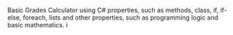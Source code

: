 Basic Grades Calculator using C# properties, such as methods, class, if, if-else, foreach, lists and other properties, such as programming logic and basic mathematics. i
